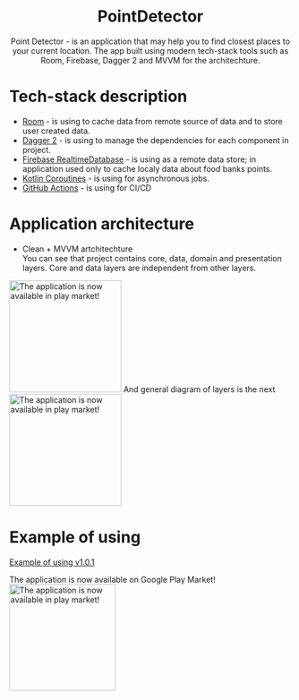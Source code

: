 <h1 align="center">PointDetector</h1>
<p align="center">Point Detector - is an application that may help you to find closest places to your current location. The app built using modern tech-stack tools such as Room, Firebase, Dagger 2 and MVVM for the architechture.</p>

# Tech-stack description
* [Room](https://developer.android.com/jetpack/androidx/releases/room) - is using to cache data from remote source of data and to store user created data.
* [Dagger 2](https://developer.android.com/training/dependency-injection/hilt-android) - is using to manage the dependencies for each component in project.
* [Firebase RealtimeDatabase](https://firebase.google.com/docs/database) - is using as a remote data store; in application used only to cache localy data about food banks points.
* [Kotlin Coroutines](https://developer.android.com/kotlin/coroutines) - is using for asynchronous jobs.
* [GitHub Actions](https://github.com/features/actions) - is using for CI/CD

# Application architecture
* Clean + MVVM artchitechture </br>
You can see that project contains core, data, domain and presentation layers. Core and data layers are independent from other layers. </br>
<img alt="The application is now available in play market!" width="200px" src="https://user-images.githubusercontent.com/44873047/209905238-b4dcc3be-84c5-4f2e-8d18-97fe94fcfa46.png"/>
And general diagram of layers is the next </br>
<img alt="The application is now available in play market!" width="200px" src="https://user-images.githubusercontent.com/44873047/209905834-538bf8e3-931d-469d-8a3a-69d2071275f0.jpg"/>

# Example of using
[Example of using v1.0.1](https://user-images.githubusercontent.com/44873047/209906415-040cec0c-3818-429b-82ae-5626a16f12f8.webm)


The application is now available on Google Play Market! <br>
[<img alt="The application is now available in play market!" width="190px" src="https://github.com/mhemmings/play-store-button/blob/master/play-store-button.svg" />](https://play.google.com/store/apps/details?id=com.yuriisurzhykov.pointdetector)
